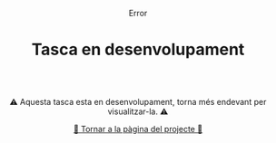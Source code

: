 <p align="center">Error</p>
<h1 align="center">Tasca en desenvolupament</h1>

<br>
<br>

<p align=center>⚠️ Aquesta tasca esta en desenvolupament, torna més endevant per visualitzar-la. ⚠️</p>

<p align="center">
  <a href="README.md">📍 Tornar a la pàgina del projecte 📍</a>
</p>
